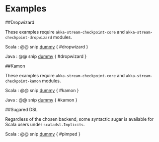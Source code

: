 # Examples

##Dropwizard

These examples require `akka-stream-checkpoint-core` and `akka-stream-checkpoint-dropwizard` modules.
 
Scala
: @@ snip [dummy](../../test/scala/com/example/scaladsl/DropwizardExample.scala) { #dropwizard }

Java
: @@ snip [dummy](../../test/java/com/example/javadsl/DropwizardExample.java) { #dropwizard }

##Kamon
 
These examples require `akka-stream-checkpoint-core` and `akka-stream-checkpoint-kamon` modules.
 
Scala
: @@ snip [dummy](../../test/scala/com/example/scaladsl/KamonExample.scala) { #kamon }

Java
: @@ snip [dummy](../../test/java/com/example/javadsl/KamonExample.java) { #kamon }

##Sugared DSL

Regardless of the chosen backend, some syntactic sugar is available for Scala users under `scaladsl.Implicits`.

Scala
: @@ snip [dummy](../../test/scala/com/example/scaladsl/PimpedExample.scala) { #pimped }
